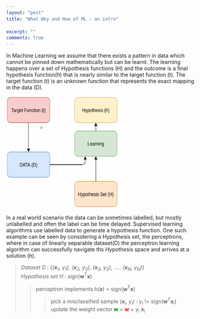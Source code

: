 ```yaml
---
layout: "post"
title: "What Why and How of ML : an intro"

excerpt: ""
comments: true
---
```

In Machine Learning we assume that there exists a pattern in data which cannot be pinned down mathematically but can be learnt.
The learning happens over a set of Hypothesis functions (H) and the outcome is a final hypothesis function(h) that is nearly similar
to the target function (t). The target function (t) is an unknown function that represents the exact mapping in the data (D).


<div class="fig figcenter fighighlight">
  <img src="/images/wwhml/1.png"  width="300" height="300">
</div>


In a real world scenario the data can be sometimes labelled, but mostly unlabelled and often the label can be time delayed.
Supervised learning algorithms use labelled data to generate a hypothesis function. One such example can be seen by 
considering a Hypothesis set, the perceptrons, where in case of linearly separable dataset(D) the perceptron learning algorithm 
can successfully navigate ths Hypothesis space and arrives at a solution (h).  

>*Dataset* *D* : {*(**x**<sub>1</sub>, y<sub>1</sub>), (**x**<sub>2</sub>, y<sub>2</sub>), (**x**<sub>3</sub>, y<sub>3</sub>), ..... (**x**<sub>N</sub>, y<sub>N</sub>)*}<br />
>*Hypothesis set* *H* : sign(**w**<sup>T</sup>**x**)
>> perceptron implements _h(**x**)_ = sign(**w**<sup>T</sup>**x**)
>>> pick a misclassified sample *(**x**<sub>i</sub>, y<sub>i</sub>)* : *y<sub>i</sub>* != sign(**w**<sup>T</sup>**x**<sub>i</sub>)
>>> update the weight vector <span style="color:green"> **w** </span> = <span style="color:red">**w**</span> + *y<sub>i</sub>* ***x**<sub>i</sub>* 

 



